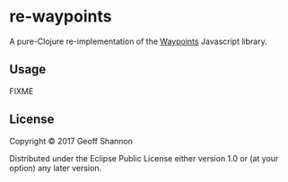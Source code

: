 # re-waypoints

A pure-Clojure re-implementation of the [Waypoints] Javascript
library.

[Waypoints]: http://imakewebthings.com/waypoints/


## Usage

FIXME

## License

Copyright © 2017 Geoff Shannon

Distributed under the Eclipse Public License either version 1.0 or (at
your option) any later version.
